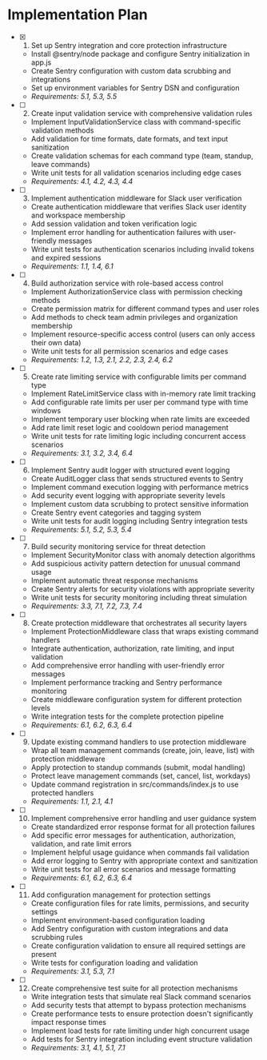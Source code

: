 # Implementation Plan

- [x] 1. Set up Sentry integration and core protection infrastructure

  - Install @sentry/node package and configure Sentry initialization in app.js
  - Create Sentry configuration with custom data scrubbing and integrations
  - Set up environment variables for Sentry DSN and configuration
  - _Requirements: 5.1, 5.3, 5.5_

- [ ] 2. Create input validation service with comprehensive validation rules

  - Implement InputValidationService class with command-specific validation methods
  - Add validation for time formats, date formats, and text input sanitization
  - Create validation schemas for each command type (team, standup, leave commands)
  - Write unit tests for all validation scenarios including edge cases
  - _Requirements: 4.1, 4.2, 4.3, 4.4_

- [ ] 3. Implement authentication middleware for Slack user verification

  - Create authentication middleware that verifies Slack user identity and workspace membership
  - Add session validation and token verification logic
  - Implement error handling for authentication failures with user-friendly messages
  - Write unit tests for authentication scenarios including invalid tokens and expired sessions
  - _Requirements: 1.1, 1.4, 6.1_

- [ ] 4. Build authorization service with role-based access control

  - Implement AuthorizationService class with permission checking methods
  - Create permission matrix for different command types and user roles
  - Add methods to check team admin privileges and organization membership
  - Implement resource-specific access control (users can only access their own data)
  - Write unit tests for all permission scenarios and edge cases
  - _Requirements: 1.2, 1.3, 2.1, 2.2, 2.3, 2.4, 6.2_

- [ ] 5. Create rate limiting service with configurable limits per command type

  - Implement RateLimitService class with in-memory rate limit tracking
  - Add configurable rate limits per user per command type with time windows
  - Implement temporary user blocking when rate limits are exceeded
  - Add rate limit reset logic and cooldown period management
  - Write unit tests for rate limiting logic including concurrent access scenarios
  - _Requirements: 3.1, 3.2, 3.4, 6.4_

- [ ] 6. Implement Sentry audit logger with structured event logging

  - Create AuditLogger class that sends structured events to Sentry
  - Implement command execution logging with performance metrics
  - Add security event logging with appropriate severity levels
  - Implement custom data scrubbing to protect sensitive information
  - Create Sentry event categories and tagging system
  - Write unit tests for audit logging including Sentry integration tests
  - _Requirements: 5.1, 5.2, 5.3, 5.4_

- [ ] 7. Build security monitoring service for threat detection

  - Implement SecurityMonitor class with anomaly detection algorithms
  - Add suspicious activity pattern detection for unusual command usage
  - Implement automatic threat response mechanisms
  - Create Sentry alerts for security violations with appropriate severity
  - Write unit tests for security monitoring including threat simulation
  - _Requirements: 3.3, 7.1, 7.2, 7.3, 7.4_

- [ ] 8. Create protection middleware that orchestrates all security layers

  - Implement ProtectionMiddleware class that wraps existing command handlers
  - Integrate authentication, authorization, rate limiting, and input validation
  - Add comprehensive error handling with user-friendly error messages
  - Implement performance tracking and Sentry performance monitoring
  - Create middleware configuration system for different protection levels
  - Write integration tests for the complete protection pipeline
  - _Requirements: 6.1, 6.2, 6.3, 6.4_

- [ ] 9. Update existing command handlers to use protection middleware

  - Wrap all team management commands (create, join, leave, list) with protection middleware
  - Apply protection to standup commands (submit, modal handling)
  - Protect leave management commands (set, cancel, list, workdays)
  - Update command registration in src/commands/index.js to use protected handlers
  - _Requirements: 1.1, 2.1, 4.1_

- [ ] 10. Implement comprehensive error handling and user guidance system

  - Create standardized error response format for all protection failures
  - Add specific error messages for authentication, authorization, validation, and rate limit errors
  - Implement helpful usage guidance when commands fail validation
  - Add error logging to Sentry with appropriate context and sanitization
  - Write unit tests for all error scenarios and message formatting
  - _Requirements: 6.1, 6.2, 6.3, 6.4_

- [ ] 11. Add configuration management for protection settings

  - Create configuration files for rate limits, permissions, and security settings
  - Implement environment-based configuration loading
  - Add Sentry configuration with custom integrations and data scrubbing rules
  - Create configuration validation to ensure all required settings are present
  - Write tests for configuration loading and validation
  - _Requirements: 3.1, 5.3, 7.1_

- [ ] 12. Create comprehensive test suite for all protection mechanisms
  - Write integration tests that simulate real Slack command scenarios
  - Add security tests that attempt to bypass protection mechanisms
  - Create performance tests to ensure protection doesn't significantly impact response times
  - Implement load tests for rate limiting under high concurrent usage
  - Add tests for Sentry integration including event structure validation
  - _Requirements: 3.1, 4.1, 5.1, 7.1_
